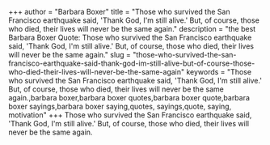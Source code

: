 +++
author = "Barbara Boxer"
title = "Those who survived the San Francisco earthquake said, 'Thank God, I'm still alive.' But, of course, those who died, their lives will never be the same again."
description = "the best Barbara Boxer Quote: Those who survived the San Francisco earthquake said, 'Thank God, I'm still alive.' But, of course, those who died, their lives will never be the same again."
slug = "those-who-survived-the-san-francisco-earthquake-said-thank-god-im-still-alive-but-of-course-those-who-died-their-lives-will-never-be-the-same-again"
keywords = "Those who survived the San Francisco earthquake said, 'Thank God, I'm still alive.' But, of course, those who died, their lives will never be the same again.,barbara boxer,barbara boxer quotes,barbara boxer quote,barbara boxer sayings,barbara boxer saying,quotes, sayings,quote, saying, motivation"
+++
Those who survived the San Francisco earthquake said, 'Thank God, I'm still alive.' But, of course, those who died, their lives will never be the same again.
